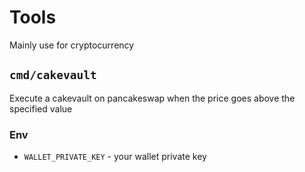 # Tools

Mainly use for cryptocurrency


## `cmd/cakevault`

Execute a cakevault on pancakeswap when the price goes above the specified value

### Env

- `WALLET_PRIVATE_KEY` - your wallet private key
